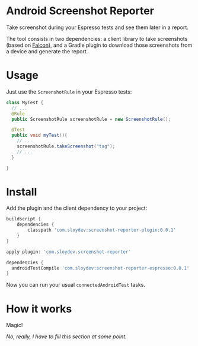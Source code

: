 # Android Screenshot Reporter

Take screenshot during your Espresso tests and see them later in a report.

The tool consists in two dependencies: a client library to take screenshots (based on [Falcon](https://github.com/jraska/Falcon)),
and a Gradle plugin to download those screenshots from a device and generate the report.

# Usage

Just use the `ScreenshotRule` in your Espresso tests:

```java
class MyTest {
  // ...
  @Rule
  public ScreenshotRule screenshotRule = new ScreenshotRule();

  @Test
  public void myTest(){
    // ...
    screenshotRule.takeScreenshot("tag");
    // ...
  }

}
```

# Install
Add the plugin and the client dependency to your project:

```gradle
buildscript {
    dependencies {
        classpath 'com.sloydev:screenshot-reporter-plugin:0.0.1'
    }
}

apply plugin: 'com.sloydev.screenshot-reporter'

dependencies {
  androidTestCompile 'com.sloydev:screenshot-reporter-espresso:0.0.1'
}
```

Now you can run your usual `connectedAndroidTest` tasks.

# How it works

Magic!

_No, really, I have to fill this section at some point._
